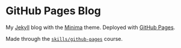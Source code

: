 # GitHub Pages Blog

My [Jekyll](https://jekyllrb.com/) blog with the [Minima](https://github.com/jekyll/minima) theme. Deployed
with [GitHub Pages](https://pages.github.com/).

Made through the [`skills/github-pages`](https://github.com/skills/github-pages) course.

